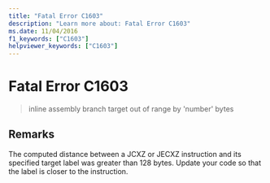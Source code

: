 ```yaml
---
title: "Fatal Error C1603"
description: "Learn more about: Fatal Error C1603"
ms.date: 11/04/2016
f1_keywords: ["C1603"]
helpviewer_keywords: ["C1603"]
---
```

# Fatal Error C1603

> inline assembly branch target out of range by 'number' bytes

## Remarks

The computed distance between a JCXZ or JECXZ instruction and its specified target label was greater than 128 bytes. Update your code so that the label is closer to the instruction.
